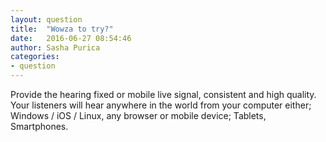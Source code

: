 ```yaml
---
layout: question
title:  "Wowza to try?"
date:   2016-06-27 08:54:46
author: Sasha Purica
categories:
- question
---
```


Provide the hearing fixed or mobile live signal, consistent and high quality.
Your listeners will hear anywhere in the world from your computer either; Windows / iOS / Linux, any browser or mobile device; Tablets, Smartphones.
